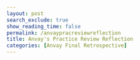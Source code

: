 ```yaml
---
layout: post 
search_exclude: true
show_reading_time: false
permalink: /anvaypracreviewreflection
title: Anvay's Practice Review Reflection
categories: [Anvay Final Retrospective]
---
```


